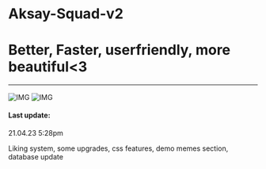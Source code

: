 # Aksay-Squad-v2
<h1>Better, Faster, userfriendly, more beautiful<3</h1>
<hr />
<img align="center" alt="IMG" src="https://media.discordapp.net/attachments/988542342871003226/1095747898626551938/81b676ec-6de9-4ca9-ad44-21839414630f.png?width=1439&height=650" />
<img align="center" alt="IMG" src="https://media.discordapp.net/attachments/988542342871003226/1095747898911768646/987b94ff-c16d-4125-a50c-39310f0a5488.png?width=1439&height=641" />
<h4>Last update:</h4>
<p>21.04.23 5:28pm</p>
<p>Liking system, some upgrades, css features, demo memes section, database update</p>
